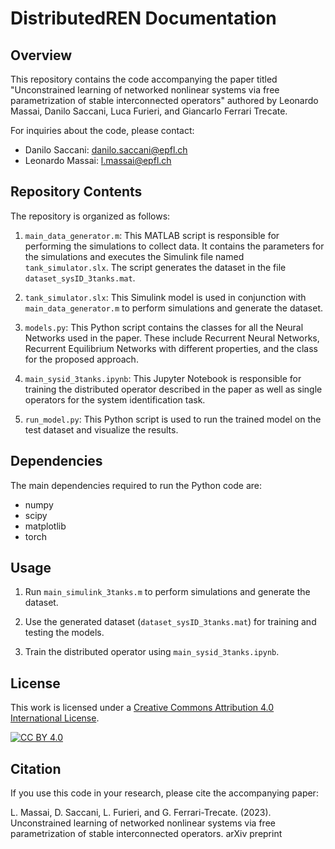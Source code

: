 # DistributedREN Documentation

## Overview

This repository contains the code accompanying the paper titled "Unconstrained learning of networked nonlinear systems via free parametrization of stable interconnected operators" authored by Leonardo Massai, Danilo Saccani, Luca Furieri, and Giancarlo Ferrari Trecate.

For inquiries about the code, please contact:

- Danilo Saccani: danilo.saccani@epfl.ch
- Leonardo Massai: l.massai@epfl.ch

## Repository Contents

The repository is organized as follows:

1. `main_data_generator.m`: This MATLAB script is responsible for performing the simulations to collect data. It contains the parameters for the simulations and executes the Simulink file named `tank_simulator.slx`. The script generates the dataset in the file `dataset_sysID_3tanks.mat`.

2. `tank_simulator.slx`: This Simulink model is used in conjunction with `main_data_generator.m` to perform simulations and generate the dataset.

3. `models.py`: This Python script contains the classes for all the Neural Networks used in the paper. These include Recurrent Neural Networks, Recurrent Equilibrium Networks with different properties, and the class for the proposed approach.

4. `main_sysid_3tanks.ipynb`: This Jupyter Notebook is responsible for training the distributed operator described in the paper as well as single operators for the system identification task.

5. `run_model.py`: This Python script is used to run the trained model on the test dataset and visualize the results.

## Dependencies

The main dependencies required to run the Python code are:

- numpy
- scipy
- matplotlib
- torch

## Usage

1. Run `main_simulink_3tanks.m` to perform simulations and generate the dataset.

2. Use the generated dataset (`dataset_sysID_3tanks.mat`) for training and testing the models.

3. Train the distributed operator using `main_sysid_3tanks.ipynb`.

## License
This work is licensed under a
[Creative Commons Attribution 4.0 International License][cc-by].

[![CC BY 4.0][cc-by-image]][cc-by] 

[cc-by]: http://creativecommons.org/licenses/by/4.0/
[cc-by-image]: https://i.creativecommons.org/l/by/4.0/88x31.png
[cc-by-shield]: https://img.shields.io/badge/License-CC%20BY%204.0-lightgrey.svg



## Citation

If you use this code in your research, please cite the accompanying paper: 

L. Massai, D. Saccani, L. Furieri, and G. Ferrari-Trecate. (2023). Unconstrained learning of networked nonlinear systems via free parametrization of stable interconnected operators. arXiv preprint
